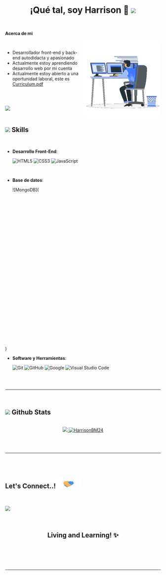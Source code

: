 
<h1 align="center"><b>¡Qué tal, soy Harrison 👋 </b><img src="https://media.giphy.com/media/hvRJCLFzcasrR4ia7z/giphy.gif" width="35"></h1>
<!--  -->


<br>



	
**Acerca de mi**

<picture> <img align="right" src="https://github.com/0xAbdulKhalid/0xAbdulKhalid/raw/main/assets/mdImages/Right_Side.gif" width = 250px></picture>

<br>

- Desarrollador front-end y back-end autodidacta y apasionado
- Actualmente estoy aprendiendo desarrollo web por mi cuenta
- Actualmente estoy abierto a una oportunidad laboral, este es [Curriculum.pdf](https://github.com/user-attachments/files/21584436/Curriculum.pdf)


<br><br>

<img src="https://user-images.githubusercontent.com/73097560/115834477-dbab4500-a447-11eb-908a-139a6edaec5c.gif"><br><br>

## <img src="https://media2.giphy.com/media/QssGEmpkyEOhBCb7e1/giphy.gif?cid=ecf05e47a0n3gi1bfqntqmob8g9aid1oyj2wr3ds3mg700bl&rid=giphy.gif" width ="25"><b> Skills</b>
<br>

<p align="center">

- **Desarrollo Front-End**:

   ![HTML5](https://img.shields.io/badge/HTML5%20-%23E34F26.svg?style=for-the-badge&logo=html5&logoColor=white)
   ![CSS3](https://img.shields.io/badge/CSS%20-%231572B6.svg?style=for-the-badge&logo=css3&logoColor=white)
   ![JavaScript](https://img.shields.io/badge/JavaScript%20-%23F7DF1E.svg?style=for-the-badge&logo=javascript&logoColor=black)

<br>

- **Base de datos**:

    ![MongoDB](<svg width="800px" height="800px" viewBox="0 -183 512 512" version="1.1" xmlns="http://www.w3.org/2000/svg" xmlns:xlink="http://www.w3.org/1999/xlink">
    <defs id="element_5fca00ac">

</defs>
    <g stroke="none" stroke-width="1" fill="none" fill-rule="evenodd" id="element_f317fcdd">
        <g id="element_b7620493">
            <path d="M476.713442,60.4626238 C476.252384,60.5550082 475.791324,61.5703742 475.791324,62.1238178 C475.69894,65.8148802 475.606556,75.5972748 475.606556,82.241187 C475.606556,82.425956 475.882846,82.7946306 476.16,82.7946306 C477.54404,82.887015 480.866428,82.9793996 483.726894,82.9793996 C487.69511,82.9793996 490.00213,82.425956 491.29465,81.8725124 C494.616174,80.2113186 496.184984,76.6117772 496.184984,72.6435614 C496.184984,63.6926272 489.909746,60.2778548 480.589274,60.2778548 C479.943446,60.1863338 478.098346,60.1863338 476.713442,60.4626238 L476.713442,60.4626238 L476.713442,60.4626238 Z M500.522738,101.712728 C500.522738,92.5770252 493.785578,87.5010588 481.60464,87.5010588 C481.051196,87.5010588 477.175366,87.4086744 476.252384,87.5934434 C475.97523,87.6858278 475.606556,87.8705968 475.606556,88.1477502 C475.606556,94.699278 475.514172,105.127501 475.791324,109.187238 C475.97523,110.940816 477.26775,113.432607 478.83656,114.170819 C480.49689,115.093801 484.2812,115.277706 486.864512,115.277706 C494.155116,115.277706 500.522738,111.217969 500.522738,101.712728 L500.522738,101.712728 L500.522738,101.712728 Z M457.888592,55.387521 C458.810712,55.387521 461.579656,55.663811 468.68549,55.663811 C475.421786,55.663811 480.774044,55.4799054 487.326434,55.4799054 C495.354388,55.4799054 506.428438,58.3403708 506.428438,70.3365394 C506.428438,76.2431028 502.275454,80.949531 496.830812,83.256553 C496.554522,83.3489374 496.554522,83.532843 496.830812,83.6252274 C504.582474,85.5635748 511.41202,90.3623876 511.41202,99.4057064 C511.41202,108.26512 505.874994,113.893666 497.846178,117.400823 C492.95498,119.523076 486.864512,120.261288 480.681658,120.261288 C475.97523,120.261288 463.333234,119.707845 456.319784,119.892614 C455.581572,119.61546 456.965612,116.293072 457.61144,115.739629 C459.272634,115.647244 460.56429,115.55486 462.317868,115.001416 C464.809658,114.355588 465.085948,113.617376 465.455486,109.833929 C465.640256,106.603926 465.640256,95.1603372 465.640256,87.0399998 C465.640256,75.8735648 465.73264,68.306671 465.640256,64.6156086 C465.547872,61.7551432 464.532506,60.8321618 462.502636,60.2778548 C460.933828,60.0015648 458.349652,59.6320268 456.2274,59.3557368 C455.765476,58.8938144 457.334286,55.7561954 457.888592,55.387521 L457.888592,55.387521 L457.888592,55.387521 Z M404.641456,112.786779 C406.856958,114.539494 411.193848,115.277706 415.069678,115.277706 C420.05326,115.277706 425.03598,114.355588 429.834792,110.017835 C434.72599,105.58856 438.139898,98.7598784 438.139898,87.8705968 C438.139898,77.4423742 434.171682,68.952499 426.051346,63.9697806 C421.437302,61.1084518 415.530738,59.9091802 408.702056,59.9091802 C406.672188,59.9091802 404.73384,60.0015648 403.53457,60.5550082 C403.257416,60.7397772 402.611588,61.5703742 402.611588,62.0314332 C402.426818,63.8773962 402.426818,78.0882022 402.426818,86.3941718 C402.426818,94.9764316 402.426818,106.9726 402.611588,108.356641 C402.611588,109.741545 403.257416,111.863797 404.641456,112.786779 L404.641456,112.786779 L404.641456,112.786779 Z M383.69349,55.387521 C385.447068,55.387521 392.183366,55.663811 395.413368,55.663811 C401.227548,55.663811 405.379668,55.387521 416.361334,55.387521 C425.589422,55.387521 433.341086,57.8793118 438.87811,62.5848768 C445.614408,68.3990554 449.121564,76.4278716 449.121564,86.2094028 C449.121564,100.143919 442.753942,108.172735 436.38632,112.786779 C430.01956,117.493207 421.713592,120.261288 409.902192,120.261288 C403.626954,120.261288 392.830056,120.076519 383.87826,119.984135 L383.785874,119.984135 C383.324816,119.154401 384.524088,115.924398 385.2623,115.832013 C387.661706,115.55486 388.307534,115.462475 389.507668,115.001416 C391.445152,114.263204 391.81469,113.247838 392.091844,109.833929 C392.368134,103.466307 392.27575,95.8070286 392.27575,87.1323844 C392.27575,80.949531 392.368134,68.8601146 392.183366,64.9842832 C391.907076,61.7551432 390.523034,60.9245462 387.75409,60.3702392 C386.37005,60.0939492 384.524088,59.7244114 381.940776,59.4481212 C381.571238,58.8014298 383.232432,55.9409644 383.69349,55.387521 L383.69349,55.387521 L383.69349,55.387521 Z" fill="#8E714E" id="element_53d979db">

</path>
            <path d="M272.033456,116.385457 C269.726434,116.108303 268.06524,115.739629 266.034508,114.816647 C265.758218,114.631878 265.296296,113.70976 265.296296,113.340222 C265.111528,110.110219 265.111528,100.882131 265.111528,94.699278 C265.111528,89.7156962 264.281794,85.378806 262.158678,82.3335716 C259.666886,78.8264146 256.068208,76.7965462 251.454164,76.7965462 C247.393564,76.7965462 241.948924,79.5654906 237.427264,83.441322 C237.33488,83.532843 236.596668,84.1795344 236.689052,83.1641684 C236.689052,82.1488026 236.87382,80.118934 236.966206,78.7348936 C237.05859,77.4423742 236.320378,76.7965462 236.320378,76.7965462 C233.366664,78.2729712 225.061558,80.2113186 222.016323,80.4876086 C219.801686,80.949531 219.248242,83.071784 221.555264,83.8099964 L221.647649,83.8099964 C224.138576,84.548209 225.79977,85.378806 227.091426,86.2094028 C228.014408,86.9476154 227.922022,87.9629812 227.922022,88.7935782 C228.014408,95.714644 228.014408,106.326772 227.738118,112.140951 C227.645732,114.447973 226.999904,115.277706 225.338712,115.647244 L225.522616,115.55486 C224.23096,115.832013 223.215594,116.108303 221.646785,116.293072 C221.093342,116.846516 221.093342,119.800229 221.646785,120.446057 C222.662152,120.446057 228.014408,120.168904 232.444546,120.168904 C238.535014,120.168904 241.672634,120.446057 243.241442,120.446057 C243.88727,119.707845 244.07204,116.9389 243.702502,116.293072 C241.948924,116.200688 240.657268,116.016782 239.457996,115.647244 C237.796802,115.277706 237.33488,114.447973 237.242496,112.509625 C237.05859,107.618428 237.05859,97.2834534 237.05859,90.2700032 C237.05859,88.3316558 237.612034,87.4086744 238.165476,86.8552308 C240.28773,85.0101314 243.702502,83.717612 246.747736,83.717612 C249.700586,83.717612 251.638934,84.6405934 253.115358,85.8407284 C255.145228,87.5010588 255.791056,89.9004652 256.068208,91.6540436 C256.529268,95.6222596 256.345362,103.466307 256.345362,110.294988 C256.345362,113.98605 256.068208,114.909032 254.684168,115.370091 C254.03834,115.647244 252.377146,116.016782 250.438798,116.200688 C249.79297,116.846516 249.97774,119.707845 250.438798,120.353673 C253.115358,120.353673 256.252978,120.076519 260.867022,120.076519 C266.587952,120.076519 270.279878,120.353673 271.756302,120.353673 C272.217362,119.800229 272.40213,117.123669 272.032592,116.385457 L272.033456,116.385457 L272.033456,116.385457 Z M297.595466,81.1343 C292.70427,81.1343 289.659034,84.9177468 289.659034,90.8234468 C289.659034,96.821531 292.334732,103.742597 299.902488,103.742597 C301.194144,103.742597 303.59355,103.189153 304.700438,101.897497 C306.454016,100.236303 307.654152,96.9139156 307.654152,93.407622 C307.654152,85.7483438 303.86984,81.1343 297.595466,81.1343 L297.595466,81.1343 L297.595466,81.1343 Z M296.948776,121.922482 C295.103676,121.922482 293.811156,122.475926 292.981422,122.937848 C289.104728,125.428776 287.352012,127.828182 287.352012,130.689511 C287.352012,133.365207 288.366516,135.48746 290.582016,137.333423 C293.257712,139.640445 296.948776,140.748195 301.655204,140.748195 C311.06806,140.748195 315.221044,135.672229 315.221044,130.689511 C315.221044,127.182354 313.467466,124.875332 309.868788,123.583676 C307.284614,122.475926 302.578184,121.922482 296.948776,121.922482 L296.948776,121.922482 L296.948776,121.922482 Z M297.595466,145.915683 C291.966056,145.915683 287.905456,144.715548 284.399162,142.039851 C280.98439,139.455676 279.507966,135.579845 279.507966,132.904148 C279.507966,132.165936 279.692734,130.135204 281.353928,128.290104 C282.368432,127.182354 284.583068,125.060101 289.843804,121.461423 C290.02771,121.369039 290.120094,121.276654 290.120094,121.091885 C290.120094,120.907116 289.935324,120.722347 289.75142,120.630826 C285.413666,118.969632 284.12201,116.293072 283.752472,114.816647 L283.752472,114.631878 C283.66095,114.078435 283.476182,113.524991 284.306778,112.970684 C284.952606,112.509625 285.875588,111.956182 286.89009,111.310354 C288.4589,110.387373 290.120094,109.372007 291.13546,108.54141 C291.320228,108.356641 291.320228,108.172735 291.320228,107.987966 C291.320228,107.803197 291.13546,107.618428 290.95069,107.526907 C284.491548,105.403791 281.261544,100.604978 281.261544,93.407622 C281.261544,88.7011938 283.383798,84.4558244 287.167244,81.780128 C289.75142,79.7493962 296.210562,77.2584686 300.455932,77.2584686 L300.733086,77.2584686 C305.069976,77.3499898 307.469382,78.2729712 310.883292,79.473106 C312.729254,80.118934 314.482832,80.3952242 316.882238,80.3952242 C320.480916,80.3952242 322.049726,79.2883372 323.341382,77.9966812 C323.433766,78.1805866 323.618536,78.6425092 323.71092,79.8417806 C323.803304,81.0419156 323.433766,82.7946306 322.510786,84.08715 C321.772572,85.1016524 320.112242,85.8407284 318.451048,85.8407284 L317.989126,85.8407284 C316.327932,85.6559594 315.58972,85.4711904 315.58972,85.4711904 L315.221044,85.6559594 C315.12866,85.8407284 315.221044,86.024634 315.31343,86.3017874 L315.405814,86.4865564 C315.58972,87.3171532 315.959258,89.8080808 315.959258,90.4547722 C315.959258,98.021666 312.914022,101.34319 309.68402,103.834981 C306.5464,106.142003 302.947722,107.618428 298.887122,107.987966 C298.794738,107.987966 298.426064,107.987966 297.595466,108.080351 C297.133544,108.080351 296.487716,108.172735 296.395332,108.172735 L296.302948,108.172735 C295.564734,108.356641 293.719636,109.279622 293.719636,110.848432 C293.719636,112.232472 294.550232,113.893666 298.517584,114.170819 C299.348182,114.263204 300.178778,114.263204 301.10176,114.355588 C306.361632,114.724263 312.914022,115.186185 315.959258,116.200688 C320.203764,117.769497 322.880324,121.552944 322.880324,126.075467 C322.880324,132.904148 317.989126,139.27177 309.868788,143.239123 C305.900572,144.992701 301.932356,145.915683 297.595466,145.915683 L297.595466,145.915683 L297.595466,145.915683 Z M350.195912,81.595359 C348.257564,81.595359 346.503986,82.056418 345.21233,82.9793996 C341.613652,85.194037 339.76769,89.6241752 339.76769,96.0833186 C339.76769,108.172735 345.858158,116.66261 354.532802,116.66261 C357.116978,116.66261 359.146846,115.924398 360.900424,114.447973 C363.57612,112.232472 364.961024,107.803197 364.961024,101.620344 C364.961024,89.6241752 358.962076,81.595359 350.195912,81.595359 L350.195912,81.595359 L350.195912,81.595359 Z M351.857106,121.091885 C336.169012,121.091885 330.539602,109.556776 330.539602,98.7598784 C330.539602,91.1929846 333.584836,85.378806 339.675304,81.225821 C344.013058,78.5501246 349.180546,77.0736996 353.79459,77.0736996 C365.790758,77.0736996 374.189112,85.6559594 374.189112,98.021666 C374.189112,106.419157 370.866724,113.063069 364.499102,117.123669 C361.453868,119.153538 356.193996,121.091885 351.856242,121.091885 L351.857106,121.091885 L351.857106,121.091885 Z M187.410994,81.595359 C185.472647,81.595359 183.719932,82.056418 182.427413,82.9793996 C178.828735,85.194037 176.982772,89.6241752 176.982772,96.0833186 C176.982772,108.172735 183.073241,116.66261 191.747885,116.66261 C194.33206,116.66261 196.361929,115.924398 198.115507,114.447973 C200.791203,112.232472 202.176107,107.803197 202.176107,101.620344 C202.176107,89.6241752 196.269544,81.595359 187.410994,81.595359 L187.410994,81.595359 L187.410994,81.595359 Z M189.072188,121.091885 C173.384094,121.091885 167.754684,109.556776 167.754684,98.7598784 C167.754684,91.1929846 170.799918,85.378806 176.890387,81.225821 C181.228141,78.5501246 186.395628,77.0736996 191.009672,77.0736996 C203.006704,77.0736996 211.404195,85.6559594 211.404195,98.021666 C211.404195,106.419157 208.081807,113.063069 201.714185,117.123669 C198.761335,119.153538 193.501463,121.091885 189.072188,121.091885 L189.072188,121.091885 L189.072188,121.091885 Z M83.5941444,120.168904 C83.4093754,119.892614 83.2246064,119.062017 83.316991,118.046651 C83.316991,117.308438 83.50176,116.846516 83.5941444,116.66261 C85.5316284,116.385457 86.5469944,116.108303 87.6538814,115.832013 C89.4998442,115.370091 90.2380568,114.355588 90.3304412,112.048566 C90.6075946,106.511541 90.6075946,95.990934 90.5152102,88.7011938 L90.5152102,88.5164248 C90.5152102,87.6858278 90.5152102,86.6704618 89.4998442,85.9322494 C88.0234192,85.0101314 86.2698408,84.1795344 83.962819,83.532843 C83.132222,83.256553 82.5787784,82.7946306 82.671163,82.241187 C82.671163,81.6877436 83.2246064,81.0419156 84.4247414,80.8571466 C87.4699758,80.579993 95.405544,78.6425092 98.543163,77.2584686 C98.727932,77.4423742 99.0050854,77.9966812 99.0050854,78.7348936 L98.912701,79.7493962 C98.8203164,80.764762 98.727932,81.964897 98.727932,83.1641684 C98.727932,83.532843 99.0974698,83.8099964 99.4661444,83.8099964 C99.6509134,83.8099964 99.8356824,83.717612 100.020451,83.6252274 C105.926151,79.0111836 111.278407,77.3499898 114.046488,77.3499898 C118.569011,77.3499898 122.075305,79.473106 124.751864,83.902381 C124.93577,84.1795344 125.120539,84.2710554 125.397692,84.2710554 C125.582461,84.2710554 125.858751,84.1795344 125.951136,83.9947654 C131.395777,79.8417806 136.840418,77.3499898 140.439096,77.3499898 C149.021355,77.3499898 154.097321,83.717612 154.097321,94.5145092 C154.097321,97.5597436 154.097321,101.527959 154.004937,105.127501 C154.004937,108.356641 153.912553,111.310354 153.912553,113.432607 C153.912553,113.893666 154.558381,115.370091 155.573746,115.647244 C156.865402,116.293072 158.618981,116.570226 160.926003,116.9389 L161.018387,116.9389 C161.203156,117.584728 160.833618,119.984135 160.464944,120.446057 C159.910637,120.446057 159.08004,120.446057 158.157922,120.353673 C156.404343,120.261288 153.912553,120.168904 151.144472,120.168904 C145.422677,120.168904 142.469827,120.261288 139.608499,120.446057 C139.424593,119.707845 139.332208,117.493207 139.608499,116.9389 C141.269692,116.66261 142.100289,116.385457 143.115655,116.108303 C144.961618,115.55486 145.422677,114.724263 145.515062,112.324856 C145.515062,110.572141 145.883736,95.6222596 145.330293,92.0227182 C144.776849,88.3316558 142.007905,83.9947654 135.917436,83.9947654 C133.610414,83.9947654 130.011736,84.9177468 126.504579,87.5934434 C126.320674,87.7782124 126.135905,88.2392714 126.135905,88.5164248 L126.135905,88.6088092 C126.504579,90.5462932 126.504579,92.7617942 126.504579,96.175703 L126.504579,102.173787 C126.504579,106.326772 126.412195,110.202604 126.504579,113.155453 C126.504579,115.186185 127.704714,115.647244 128.72008,116.016782 C129.273524,116.108303 129.642198,116.200688 130.104121,116.293072 C130.934718,116.477841 131.765315,116.66261 133.056971,116.9389 C133.24174,117.308438 133.24174,118.50771 132.964586,119.523076 C132.872202,120.076519 132.687433,120.353673 132.595912,120.446057 C129.458293,120.353673 126.228289,120.261288 121.521861,120.261288 C120.137821,120.261288 117.738414,120.353673 115.707682,120.353673 C114.046488,120.353673 112.477679,120.446057 111.555561,120.446057 C111.463176,120.261288 111.278407,119.61546 111.278407,118.600094 C111.278407,117.769497 111.463176,117.123669 111.647945,116.9389 C112.109004,116.846516 112.477679,116.754995 112.939601,116.754995 C114.046488,116.570226 114.96947,116.385457 115.892451,116.200688 C117.461261,115.739629 118.014704,114.909032 118.107089,112.879163 C118.384242,108.26512 118.660532,95.068816 118.014704,91.7464282 C116.907817,86.3941718 113.862583,83.717612 108.971386,83.717612 C106.11092,83.717612 102.511379,85.1016524 99.558529,87.3171532 C99.0974698,87.6858278 98.727932,88.6088092 98.727932,89.4394062 L98.727932,94.884047 C98.727932,101.527959 98.727932,109.833929 98.8203164,113.432607 C98.912701,114.539494 99.2813754,115.832013 101.404492,116.293072 C101.865551,116.385457 102.603763,116.570226 103.526745,116.66261 L105.187939,116.9389 C105.372708,117.493207 105.280323,119.707845 104.910785,120.446057 C103.987804,120.446057 102.880917,120.353673 101.588397,120.353673 C99.6509134,120.261288 97.1591224,120.168904 94.3910416,120.168904 C91.1610382,120.168904 88.8540162,120.261288 87.0080534,120.353673 C85.7163974,120.168904 84.7010314,120.168904 83.5941444,120.168904 L83.5941444,120.168904 L83.5941444,120.168904 Z" fill="#442D22" id="element_ce6f55ac">

</path>
            <g id="element_214b0887">
                <path d="M35.0534362,142.317005 L31.2699893,141.024486 C31.2699893,141.024486 31.7319117,121.737713 24.8108459,120.353673 C20.1968021,115.001416 25.5490584,-106.659184 42.1592709,119.61546 C42.1592709,119.61546 36.43834,122.475926 35.4229741,127.367123 C34.3152237,132.165936 35.0534362,142.317005 35.0534362,142.317005 L35.0534362,142.317005 L35.0534362,142.317005 Z" fill="#FFFFFF" id="element_bff356cf">

</path>
                <path d="M35.0534362,142.317005 L31.2699893,141.024486 C31.2699893,141.024486 31.7319117,121.737713 24.8108459,120.353673 C20.1968021,115.001416 25.5490584,-106.659184 42.1592709,119.61546 C42.1592709,119.61546 36.43834,122.475926 35.4229741,127.367123 C34.3152237,132.165936 35.0534362,142.317005 35.0534362,142.317005 L35.0534362,142.317005 L35.0534362,142.317005 Z" fill="#A6A385" id="element_67bad83c">

</path>
                <path d="M37.0841679,123.676061 C37.0841679,123.676061 70.2130718,101.897497 62.461409,56.5867926 C54.9868998,23.6426576 37.360458,12.8457605 35.422974,8.69277572 C33.3007211,5.7399258 31.2699892,0.572438448 31.2699892,0.572438448 L32.6548931,92.2074874 C32.6548931,92.2998718 29.7935642,120.261288 37.0841679,123.676061" fill="#FFFFFF" id="element_0e958127">

</path>
                <path d="M37.0841679,123.676061 C37.0841679,123.676061 70.2130718,101.897497 62.461409,56.5867926 C54.9868998,23.6426576 37.360458,12.8457605 35.422974,8.69277572 C33.3007211,5.7399258 31.2699892,0.572438448 31.2699892,0.572438448 L32.6548931,92.2074874 C32.6548931,92.2998718 29.7935642,120.261288 37.0841679,123.676061" fill="#499D4A" id="element_a1817325">

</path>
                <path d="M29.332506,124.875332 C29.332506,124.875332 -1.76652951,103.650212 0.0794333896,66.2768026 C1.8321484,28.9025296 23.7954806,10.5387386 28.0399866,7.21635076 C30.8089308,4.26350084 30.9013154,3.15575042 31.0860844,0.202900506 C33.0235682,4.35588532 32.6548938,62.3085868 32.9311838,69.1372682 C33.7617808,95.4374908 31.4547588,119.892614 29.332506,124.875332 L29.332506,124.875332 L29.332506,124.875332 Z" fill="#FFFFFF" id="element_2838fe1d">

</path>
                <path d="M29.332506,124.875332 C29.332506,124.875332 -1.76652951,103.650212 0.0794333896,66.2768026 C1.8321484,28.9025296 23.7954806,10.5387386 28.0399866,7.21635076 C30.8089308,4.26350084 30.9013154,3.15575042 31.0860844,0.202900506 C33.0235682,4.35588532 32.6548938,62.3085868 32.9311838,69.1372682 C33.7617808,95.4374908 31.4547588,119.892614 29.332506,124.875332 L29.332506,124.875332 L29.332506,124.875332 Z" fill="#58AA50" id="element_1e9ec984">

</path>
            </g>
        </g>
    </g>
</svg>)
    
<br>

- **Software y Herramientas**:

    ![Git](https://img.shields.io/badge/git-%23F05033.svg?style=for-the-badge&logo=git&logoColor=white)
    ![GitHub](https://img.shields.io/badge/github-%23121011.svg?style=for-the-badge&logo=github&logoColor=white)
    ![Google](https://img.shields.io/badge/google-%234285F4.svg?style=for-the-badge&logo=google&logoColor=white)
    ![Visual Studio Code](https://img.shields.io/badge/Visual%20Studio%20Code-0078d7.svg?style=for-the-badge&logo=visual-studio-code&logoColor=white)

<br>

<br>

-----

<br>


## <img src="https://media.giphy.com/media/iY8CRBdQXODJSCERIr/giphy.gif" width="35"><b> Github Stats </b>
<br>

<div align="center">

<a href="https://github.com/HarrisonBM24/">
  <img src="https://github-readme-stats.vercel.app/api?username=HarrisonBM24&include_all_commits=true&count_private=true&show_icons=true&line_height=20&title_color=7A7ADB&icon_color=2234AE&text_color=D3D3D3&bg_color=0,000000,130F40" width="450"/>
  <img src="https://github-readme-stats.vercel.app/api/top-langs?username=HarrisonBM24&show_icons=true&locale=en&layout=compact&line_height=20&title_color=7A7ADB&icon_color=2234AE&text_color=D3D3D3&bg_color=0,000000,130F40" width="375"  alt="HarrisonBM24"/>

</a>
</div>

<br>
<br>
<br>

-----

<br>
<br>

## <b> Let's Connect..!</b><img src="https://github.com/0xAbdulKhalid/0xAbdulKhalid/raw/main/assets/mdImages/handshake.gif" width ="80">
<br>
<div align='left'>


<br>
<img src="https://user-images.githubusercontent.com/73097560/115834477-dbab4500-a447-11eb-908a-139a6edaec5c.gif">
<br>
<br>
<br>

<div align='center'>

## <b>Living and Learning! ✨</b>

</div>
<br>
<br>
<br>
<br>

---

<br>

